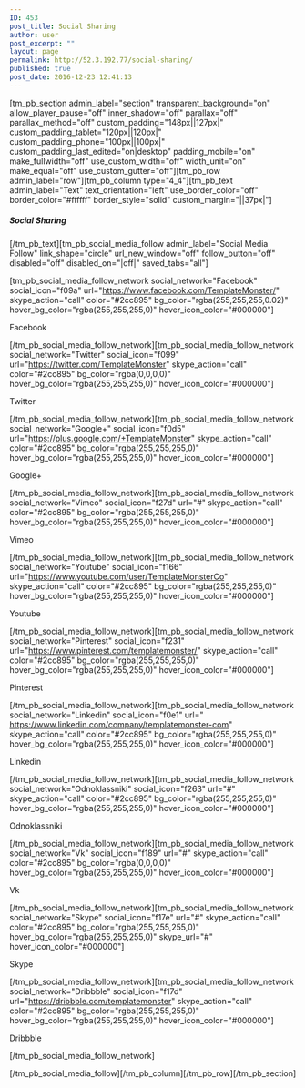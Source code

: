 ```yaml
---
ID: 453
post_title: Social Sharing
author: user
post_excerpt: ""
layout: page
permalink: http://52.3.192.77/social-sharing/
published: true
post_date: 2016-12-23 12:41:13
---
```

[tm_pb_section admin_label="section" transparent_background="on" allow_player_pause="off" inner_shadow="off" parallax="off" parallax_method="off" custom_padding="148px||127px|" custom_padding_tablet="120px||120px|" custom_padding_phone="100px||100px|" custom_padding_last_edited="on|desktop" padding_mobile="on" make_fullwidth="off" use_custom_width="off" width_unit="on" make_equal="off" use_custom_gutter="off"][tm_pb_row admin_label="row"][tm_pb_column type="4_4"][tm_pb_text admin_label="Text" text_orientation="left" use_border_color="off" border_color="#ffffff" border_style="solid" custom_margin="||37px|"]

<h5>Social Sharing</h5>

[/tm_pb_text][tm_pb_social_media_follow admin_label="Social Media Follow" link_shape="circle" url_new_window="off" follow_button="off" disabled="off" disabled_on="|off|" saved_tabs="all"]

[tm_pb_social_media_follow_network social_network="Facebook" social_icon="f09a" url="https://www.facebook.com/TemplateMonster/" skype_action="call" color="#2cc895" bg_color="rgba(255,255,255,0.02)" hover_bg_color="rgba(255,255,255,0)" hover_icon_color="#000000"]

Facebook

[/tm_pb_social_media_follow_network][tm_pb_social_media_follow_network social_network="Twitter" social_icon="f099" url="https://twitter.com/TemplateMonster" skype_action="call" color="#2cc895" bg_color="rgba(0,0,0,0)" hover_bg_color="rgba(255,255,255,0)" hover_icon_color="#000000"]

Twitter

[/tm_pb_social_media_follow_network][tm_pb_social_media_follow_network social_network="Google+" social_icon="f0d5" url="https://plus.google.com/+TemplateMonster" skype_action="call" color="#2cc895" bg_color="rgba(255,255,255,0)" hover_bg_color="rgba(255,255,255,0)" hover_icon_color="#000000"]

Google+

[/tm_pb_social_media_follow_network][tm_pb_social_media_follow_network social_network="Vimeo" social_icon="f27d" url="#" skype_action="call" color="#2cc895" bg_color="rgba(255,255,255,0)" hover_bg_color="rgba(255,255,255,0)" hover_icon_color="#000000"]

Vimeo

[/tm_pb_social_media_follow_network][tm_pb_social_media_follow_network social_network="Youtube" social_icon="f166" url="https://www.youtube.com/user/TemplateMonsterCo" skype_action="call" color="#2cc895" bg_color="rgba(255,255,255,0)" hover_bg_color="rgba(255,255,255,0)" hover_icon_color="#000000"]

Youtube

[/tm_pb_social_media_follow_network][tm_pb_social_media_follow_network social_network="Pinterest" social_icon="f231" url="https://www.pinterest.com/templatemonster/" skype_action="call" color="#2cc895" bg_color="rgba(255,255,255,0)" hover_bg_color="rgba(255,255,255,0)" hover_icon_color="#000000"]

Pinterest

[/tm_pb_social_media_follow_network][tm_pb_social_media_follow_network social_network="Linkedin" social_icon="f0e1" url=" https://www.linkedin.com/company/templatemonster-com" skype_action="call" color="#2cc895" bg_color="rgba(255,255,255,0)" hover_bg_color="rgba(255,255,255,0)" hover_icon_color="#000000"]

Linkedin

[/tm_pb_social_media_follow_network][tm_pb_social_media_follow_network social_network="Odnoklassniki" social_icon="f263" url="#" skype_action="call" color="#2cc895" bg_color="rgba(255,255,255,0)" hover_bg_color="rgba(255,255,255,0)" hover_icon_color="#000000"]

Odnoklassniki

[/tm_pb_social_media_follow_network][tm_pb_social_media_follow_network social_network="Vk" social_icon="f189" url="#" skype_action="call" color="#2cc895" bg_color="rgba(0,0,0,0)" hover_bg_color="rgba(255,255,255,0)" hover_icon_color="#000000"]

Vk

[/tm_pb_social_media_follow_network][tm_pb_social_media_follow_network social_network="Skype" social_icon="f17e" url="#" skype_action="call" color="#2cc895" bg_color="rgba(255,255,255,0)" hover_bg_color="rgba(255,255,255,0)" skype_url="#" hover_icon_color="#000000"]

Skype

[/tm_pb_social_media_follow_network][tm_pb_social_media_follow_network social_network="Dribbble" social_icon="f17d" url="https://dribbble.com/templatemonster" skype_action="call" color="#2cc895" bg_color="rgba(255,255,255,0)" hover_bg_color="rgba(255,255,255,0)" hover_icon_color="#000000"]

Dribbble

[/tm_pb_social_media_follow_network]

[/tm_pb_social_media_follow][/tm_pb_column][/tm_pb_row][/tm_pb_section]